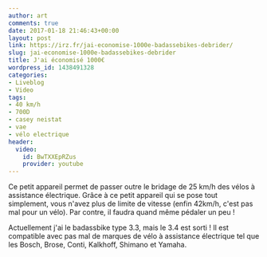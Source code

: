 ```yaml
---
author: art
comments: true
date: 2017-01-18 21:46:43+00:00
layout: post
link: https://irz.fr/jai-economise-1000e-badassebikes-debrider/
slug: jai-economise-1000e-badassebikes-debrider
title: J'ai économisé 1000€
wordpress_id: 1438491328
categories:
- Liveblog
- Video
tags:
- 40 km/h
- 700D
- casey neistat
- vae
- vélo electrique
header:
  video:
    id: BwTXXEpRZus
    provider: youtube
---
```


Ce petit appareil permet de passer outre le bridage de 25 km/h des vélos à assistance électrique. Grâce à ce petit appareil qui se pose tout simplement, vous n'avez plus de limite de vitesse (enfin 42km/h, c'est pas mal pour un vélo). Par contre, il faudra quand même pédaler un peu !

Actuellement j'ai le badassbike type 3.3, mais le 3.4 est sorti ! Il est compatible avec pas mal de marques de vélo à assistance électrique tel que les Bosch, Brose, Conti, Kalkhoff, Shimano et Yamaha.
